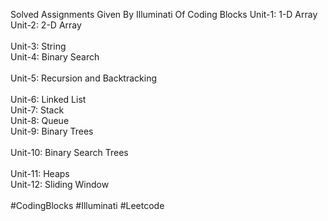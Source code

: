 Solved Assignments Given By Illuminati Of Coding Blocks
Unit-1: 1-D Array <br>
Unit-2: 2-D Array	<br>	
Unit-3: String		<br>
Unit-4: Binary Search	<br>	
Unit-5: Recursion and Backtracking	<br>	
Unit-6: Linked List		<br>
Unit-7: Stack		<br>
Unit-8: Queue		<br>
Unit-9: Binary Trees	<br>	
Unit-10: Binary Search Trees	<br>	
Unit-11: Heaps		<br>
Unit-12: Sliding Window	<br>	
#CodingBlocks
#Illuminati
#Leetcode
